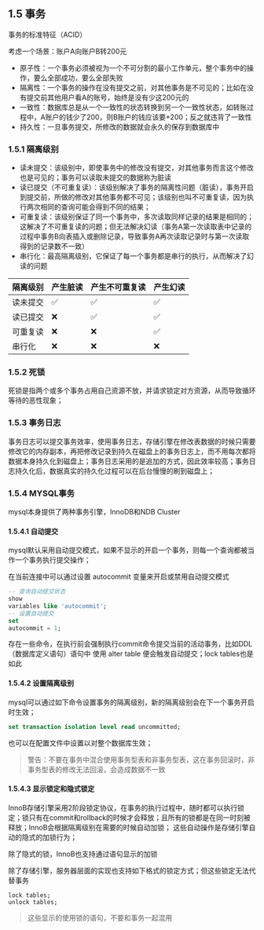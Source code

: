 ## 1.5 事务

事务的标准特征（ACID）

考虑一个场景：账户A向账户B转200元

- 原子性：一个事务必须被视为一个不可分割的最小工作单元，整个事务中的操作，要么全部成功，要么全部失败
- 隔离性：一个事务的操作在没有提交之前，对其他事务是不可见的；比如在没有提交前其他用户看A的账号，始终是没有少这200元的
- 一致性：数据库总是从一个一致性的状态转换到另一个一致性状态，如转账过程中，A账户的钱少了200，则B账户的钱应该要+200；反之就违背了一致性
- 持久性：一旦事务提交，所修改的数据就会永久的保存到数据库中

### 1.5.1 隔离级别

- 读未提交：该级别中，即使事务中的修改没有提交，对其他事务而言这个修改也是可见的；事务可以读取未提交的数据称为脏读
- 读已提交（不可重复读）：该级别解决了事务的隔离性问题（脏读），事务开启到提交前，所做的修改对其他事务都不可见；该级别也叫不可重复读，因为执行两次相同的查询可能会得到不同的结果；
- 可重复读：该级别保证了同一个事务中，多次读取同样记录的结果是相同的；这解决了不可重复读的问题；但无法解决幻读（事务A第一次读取表中记录的过程中事务B向表插入或删除记录，导致事务A再次读取记录时与第一次读取得到的记录数不一致）
- 串行化：最高隔离级别，它保证了每一个事务都是串行的执行，从而解决了幻读的问题

|隔离级别|产生脏读|产生不可重复读|产生幻读|
|---|---|---|---|
|读未提交|✅|✅|✅|
|读已提交|❌|✅|✅|
|可重复读|❌|❌|✅|
|串行化|❌|❌|❌|

### 1.5.2 死锁

死锁是指两个或多个事务占用自己资源不放，并请求锁定对方资源，从而导致循环等待的恶性现象；

### 1.5.3 事务日志

事务日志可以提交事务效率，使用事务日志，存储引擎在修改表数据的时候只需要修改它的内存副本，再把修改记录到持久在磁盘上的事务日志上，而不用每次都将数据本身持久化到磁盘上；事务日志采用的是追加的方式，因此效率较高；事务日志持久化后，数据真实的持久化过程可以在后台慢慢的刷到磁盘上；

### 1.5.4 MYSQL事务

mysql本身提供了两种事务引擎，InnoDB和NDB Cluster

#### 1.5.4.1 自动提交

mysql默认采用自动提交模式，如果不显示的开启一个事务，则每一个查询都被当作一个事务执行提交操作；

在当前连接中可以通过设置 autocommit 变量来开启或禁用自动提交模式

```sql
-- 查询自动提交状态
show
variables like 'autocommit';
-- 设置自动提交
set
autocommit = 1;
```

存在一些命令，在执行前会强制执行commit命令提交当前的活动事务，比如DDL（数据库定义语句）语句中 使用 alter table 便会触发自动提交；lock tables也是如此

#### 1.5.4.2 设置隔离级别

mysql可以通过如下命令设置事务的隔离级别，新的隔离级别会在下一个事务开启时生效；

```sql
set transaction isolation level read uncommitted;
```

也可以在配置文件中设置以对整个数据库生效；


> 警告：不要在事务中混合使用事务型表和非事务型表，这在事务回滚时，非事务型表的修改无法回滚，会造成数据不一致

#### 1.5.4.3 显示锁定和隐式锁定

InnoB存储引擎采用2阶段锁定协议，在事务的执行过程中，随时都可以执行锁定；锁只有在commit和rollback的时候才会释放；且所有的锁都是在同一时刻被释放；InnoB会根据隔离级别在需要的时候自动加锁；
这些自动操作是存储引擎自动的隐式的加锁行为；

除了隐式的锁，InnoB也支持通过语句显示的加锁

除了存储引擎，服务器层面的实现也支持如下格式的锁定方式；但这些锁定无法代替事务

```shell
lock tables;
unlock tables;
```

> 这些显示的使用锁的语句，不要和事务一起混用
